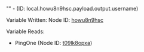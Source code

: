 "" - (ID: local.howu8n9hsc.payload.output.username)

Variable Written:
Node ID: [howu8n9hsc](../nodes/howu8n9hsc.md)

Variable Reads:
* PingOne (Node ID: [t09lk8opxa](../nodes/t09lk8opxa.md))

